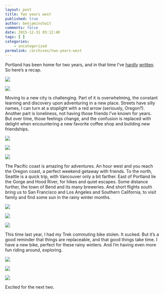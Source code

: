 ```yaml
---
layout: post
title: Two years west
published: true
author: benjaminchait
comments: false
date: 2015-12-31 05:12:40
tags: [ ]
categories:
    - uncategorized
permalink: /archives/two-years-west
---
```

Portland has been home for two years, and in that time I’ve [hardly][1] [written][2]. So here’s a recap.

![][3]

![][4]

Moving to a new city is challenging. Part of it is overwhelming, the constant learning and discovery upon adventuring in a new place. Streets have silly names, I can turn at a stoplight with a red arrow (seriously, Oregon?). Another part is loneliness, not having those friends I’ve known for years. But over time, those feelings change, and the confusion is replaced with delight when encountering a new favorite coffee shop and building new friendships.

![][5]

![][6]

![][7]

The Pacific coast is amazing for adventures. An hour west and you reach the Oregon coast, a perfect weekend getaway with friends. To the north, Seattle is a quick trip, with Vancouver only a bit farther. East of Portland lie the Gorge and Hood River, for hikes and quiet escapes. Some distance further, the town of Bend and its many breweries. And short flights south bring us to San Francisco and Los Angeles and Southern California, to visit family and find some sun in the rainy winter months.

![][8]

![][9]

![][10]

This time last year, I had my Trek commuting bike stolen. It sucked. But it’s a good reminder that things are replaceable, and that good things take time. I have a new bike, perfect for these rainy winters. And I’m having even more fun riding around, exploring.

![][11]

![][12]

![][13]

Excited for the next two.

 [1]: https://benjaminchait.net/2013/12/moving-west
 [2]: https://benjaminchait.net/2014/12/one-year-west
 [3]: /wp-content/uploads/2015/12/1451610782.jpg
 [4]: /wp-content/uploads/2015/12/1451610806.jpg
 [5]: /wp-content/uploads/2015/12/1451610852.jpg
 [6]: /wp-content/uploads/2015/12/1451610871.jpg
 [7]: /wp-content/uploads/2015/12/1451610886.jpg
 [8]: /wp-content/uploads/2015/12/1451610900.jpg
 [9]: /wp-content/uploads/2015/12/1451610916.jpg
 [10]: /wp-content/uploads/2015/12/1451610931.jpg
 [11]: /wp-content/uploads/2015/12/1451610944.jpg
 [12]: /wp-content/uploads/2015/12/1451610979.jpg
 [13]: /wp-content/uploads/2015/12/1451610993.jpg